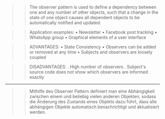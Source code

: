 
>> The observer pattern is used to define a dependency between one and any number of other objects, 
> such that a change in the state of one object causes all dependent objects to be automatically notified and updated.

>> Application examples:
    • Newsletter
    • Facebook post tracking
    • WhatsApp group
    • Graphical elements of a user interface

>> ADVANTAGES: 
    • State Consistency
    • Observers can be added or removed at any time
    • Subjects and observers are loosely coupled

>> DISADVANTAGES:
    . High number of observers
    . Subject's source code does not show which observers are informed exactly

------------------------------------------------------------------------------------------------------------------------------

>> Mithilfe des Observer Pattern definiert man eine Abhängigkeit zwischen einem und beliebig vielen anderen Objekten, 
> sodass die Änderung des Zustands eines Objekts dazu führt, dass alle abhängigen Objekte automatisch benachrichtigt und aktualisiert werden.
